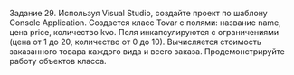 Задание 29. Используя Visual Studio, создайте проект по шаблону Console Application.
Создается класс Tovar с полями: название name, цена price, количество kvo. Поля инкапсулируются с ограничениями (цена от 1 до 20, количество от 0 до 10). Вычисляется стоимость заказанного товара каждого вида и всего заказа. Продемонстрируйте работу объектов класса.
